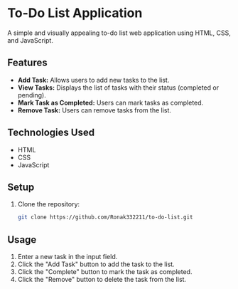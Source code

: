 # To-Do List Application

A simple and visually appealing to-do list web application using HTML, CSS, and JavaScript.

## Features

- **Add Task:** Allows users to add new tasks to the list.
- **View Tasks:** Displays the list of tasks with their status (completed or pending).
- **Mark Task as Completed:** Users can mark tasks as completed.
- **Remove Task:** Users can remove tasks from the list.

## Technologies Used

- HTML
- CSS
- JavaScript

## Setup 

1. Clone the repository:
    ```sh
    git clone https://github.com/Ronak332211/to-do-list.git
    ```


## Usage

1. Enter a new task in the input field.
2. Click the "Add Task" button to add the task to the list.
3. Click the "Complete" button to mark the task as completed.
4. Click the "Remove" button to delete the task from the list.

